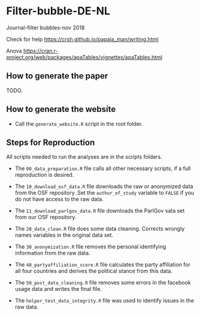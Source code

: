 
<!-- README.md is generated from README.Rmd. Please edit that file -->

# Filter-bubble-DE-NL

<!-- badges: start -->
<!-- badges: end -->

Journal-filter bubbles-nov 2018

Check for help <https://crsh.github.io/papaja_man/writing.html>

Anova
<https://cran.r-project.org/web/packages/apaTables/vignettes/apaTables.html>

## How to generate the paper

TODO.

## How to generate the website

-   Call the `generate_website.R` script in the root folder.

## Steps for Reproduction

All scripts needed to run the analyses are in the scripts folders.

-   The `00_data_preparation.R` file calls all other necessary scripts,
    if a full reproduction is desired.

-   The `10_download_osf_data.R` file downloads the raw or anonymized
    data from the OSF repository. Set the `author_of_study` variable to
    `FALSE` if you do not have access to the raw data.

-   The `11_download_parlgov_data.R` file downloads the ParlGov sata set
    from our OSF repository.

-   The `20_data_clean.R` file does some data cleaning. Corrects wrongly
    names variables in the original data set.

-   The `30_anonymization.R` file removes the personal identifying
    information from the raw data.

-   The `40_partyaffiliation_score.R` file calculates the party
    affiliation for all four countries and derives the political stance
    from this data.

-   The `50_post_data_cleaning.R` file removes some errors in the
    facebook usage data and writes the final file.

-   The `helper_test_data_integrity.R` file was used to identify issues
    in the raw data.
